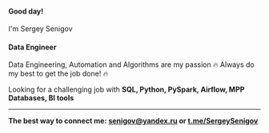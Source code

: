 #### Good day!  
I'm Sergey Senigov  
#### **Data Engineer**

Data Engineering, Automation and Algorithms are my passion 🔥  Always do my best to get the job done! 🔥

Looking for a challenging job with **SQL, Python, PySpark, Airflow, MPP Databases, BI tools**
***
**The best way to connect me: <senigov@yandex.ru> or [t.me/SergeySenigov](https://t.me/SergeySenigov)**
